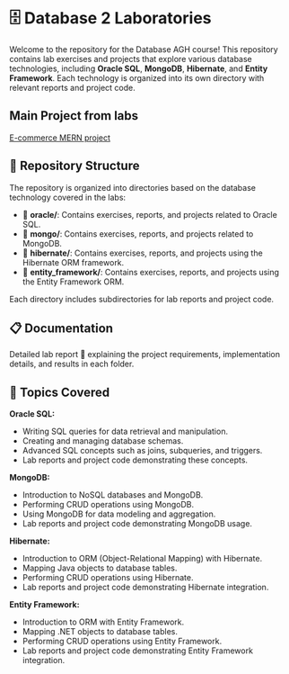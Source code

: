 # 🗄️ Database 2 Laboratories

Welcome to the repository for the Database AGH course! This repository contains lab exercises and projects that explore various database technologies, including **Oracle SQL**, **MongoDB**, **Hibernate**, and **Entity Framework**. Each technology is organized into its own directory with relevant reports and project code.

## Main Project from labs

[E-commerce MERN project](https://github.com/barszu/BD2Projekt)

## 📂 Repository Structure

The repository is organized into directories based on the database technology covered in the labs:

- 📁 **oracle/**: Contains exercises, reports, and projects related to Oracle SQL.
- 📁 **mongo/**: Contains exercises, reports, and projects related to MongoDB.
- 📁 **hibernate/**: Contains exercises, reports, and projects using the Hibernate ORM framework.
- 📁 **entity_framework/**: Contains exercises, reports, and projects using the Entity Framework ORM.

Each directory includes subdirectories for lab reports and project code.

## 📋 Documentation

Detailed lab report 📝 explaining the project requirements, implementation details, and results in each folder.

## 🧩 Topics Covered

**Oracle SQL:**

- Writing SQL queries for data retrieval and manipulation.
- Creating and managing database schemas.
- Advanced SQL concepts such as joins, subqueries, and triggers.
- Lab reports and project code demonstrating these concepts.

**MongoDB:**

- Introduction to NoSQL databases and MongoDB.
- Performing CRUD operations using MongoDB.
- Using MongoDB for data modeling and aggregation.
- Lab reports and project code demonstrating MongoDB usage.

**Hibernate:**

- Introduction to ORM (Object-Relational Mapping) with Hibernate.
- Mapping Java objects to database tables.
- Performing CRUD operations using Hibernate.
- Lab reports and project code demonstrating Hibernate integration.

**Entity Framework:**

- Introduction to ORM with Entity Framework.
- Mapping .NET objects to database tables.
- Performing CRUD operations using Entity Framework.
- Lab reports and project code demonstrating Entity Framework integration.
